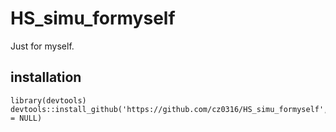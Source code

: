 # HS_simu_formyself


Just for myself.

## installation
```{r}
library(devtools)
devtools::install_github('https://github.com/cz0316/HS_simu_formyself',repos = NULL)

```
